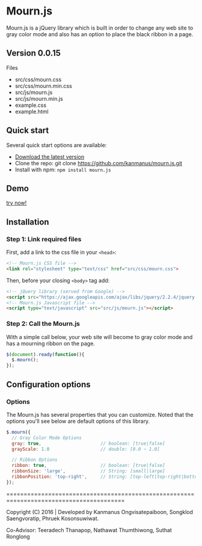 # Mourn.js

Mourn.js is a jQuery library which is built in order to change any web site to gray color mode
and also has an option to place the black ribbon in a page.

## Version 0.0.15

Files
* src/css/mourn.css
* src/css/mourn.min.css
* src/js/mourn.js
* src/js/mourn.min.js
* example.css
* example.html

## Quick start

Several quick start options are available:

* [Download the latest version](https://github.com/kanmanus/mourn.js/archive/master.zip)
* Clone the repo: git clone https://github.com/kanmanus/mourn.js.git
* Install with npm: ```npm install mourn.js```

## Demo

[try now!](http://www.kanmanus.com/mournjs/example.html)

## Installation

### Step 1: Link required files

First, add a link to the css file in your ```<head>```:
```html
<!-- Mourn.js CSS file -->
<link rel="stylesheet" type="text/css" href="src/css/mourn.css">
```

Then, before your closing ```<body>``` tag add:
```html
<!-- jQuery library (served from Google) -->
<script src="https://ajax.googleapis.com/ajax/libs/jquery/2.2.4/jquery.min.js"></script>
<!-- Mourn.js Javascript file -->
<script type="text/javascript" src="src/js/mourn.js"></script>
```

### Step 2: Call the Mourn.js

With a simple call below, your web site will become to gray color mode and has a mourning ribbon on the page.
```javascript
$(document).ready(function(){
  $.mourn();
});
```

## Configuration options

### Options

The Mourn.js has several properties that you can customize.
Noted that the options you'll see below are default options of this library.

```javascript
$.mourn({
  // Gray Color Mode Options
  gray: true,                      // boolean: [true|false]
  grayScale: 1.0                   // double: [0.0 ~ 1.0]

  // Ribbon Options
  ribbon: true,                    // boolean: [true|false]
  ribbonSize: 'large',             // String: [small|large]
  ribbonPosition: 'top-right',     // String: [top-left|top-right|bottom-left|bottom-right]
});
```

========================================================================================

Copyright (C) 2016 | Developed by Kanmanus Ongvisatepaiboon, Songklod Saengvoratip, Phruek Kosonsuwiwat.

Co-Advisor: Teeradech Thanapop, Nathawat Thumthiwong, Suthat Ronglong
